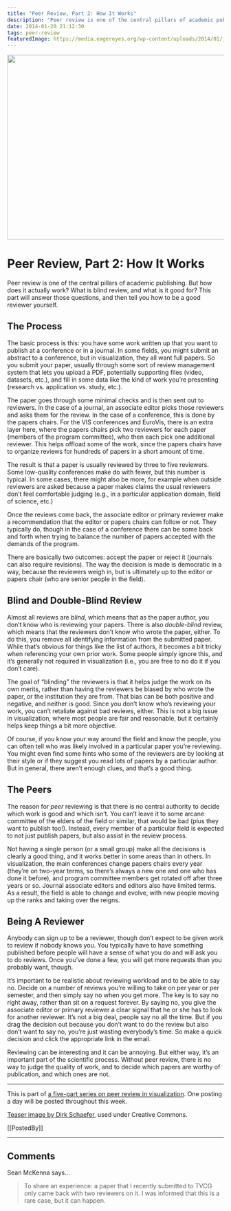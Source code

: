 ```yaml
---
title: "Peer Review, Part 2: How It Works"
description: "Peer review is one of the central pillars of academic publishing. But how does it actually work? What is blind review, and what is it good for? This part will answer those questions, and then tell you how to be a good reviewer yourself."
date: 2014-01-20 21:12:30
tags: peer-review
featuredImage: https://media.eagereyes.org/wp-content/uploads/2014/01/justitia-cropped.jpg
---
```


<p align="center"><img src="https://media.eagereyes.org/wp-content/uploads/2014/01/justitia-cropped.jpg" width="730" height="430" ></p>

# Peer Review, Part 2: How It Works

Peer review is one of the central pillars of academic publishing. But how does it actually work? What is blind review, and what is it good for? This part will answer those questions, and then tell you how to be a good reviewer yourself.

## The Process

The basic process is this: you have some work written up that you want to publish at a conference or in a journal. In some fields, you might submit an abstract to a conference, but in visualization, they all want full papers. So you submit your paper, usually through some sort of review management system that lets you upload a PDF, potentially supporting files (video, datasets, etc.), and fill in some data like the kind of work you’re presenting (research vs. application vs. study, etc.).

The paper goes through some minimal checks and is then sent out to reviewers. In the case of a journal, an associate editor picks those reviewers and asks them for the review. In the case of a conference, this is done by the papers chairs. For the VIS conferences and EuroVis, there is an extra layer here, where the papers chairs pick two reviewers for each paper (members of the program committee), who then each pick one additional reviewer. This helps offload some of the work, since the papers chairs have to organize reviews for hundreds of papers in a short amount of time.

The result is that a paper is usually reviewed by three to five reviewers. Some low-quality conferences make do with fewer, but this number is typical. In some cases, there might also be more, for example when outside reviewers are asked because a paper makes claims the usual reviewers don’t feel comfortable judging (e.g., in a particular application domain, field of science, etc.)

Once the reviews come back, the associate editor or primary reviewer make a recommendation that the editor or papers chairs can follow or not. They typically do, though in the case of a conference there can be some back and forth when trying to balance the number of papers accepted with the demands of the program.

There are basically two outcomes: accept the paper or reject it (journals can also require revisions). The way the decision is made is democratic in a way, because the reviewers weigh in, but is ultimately up to the editor or papers chair (who are senior people in the field).

## Blind and Double-Blind Review

Almost all reviews are <em>blind</em>, which means that as the paper author, you don’t know who is reviewing your papers. There is also <em>double-blind</em> review, which means that the reviewers don’t know who wrote the paper, either. To do this, you remove all identifying information from the submitted paper. While that’s obvious for things like the list of authors, it becomes a bit tricky when referencing your own prior work. Some people simply ignore this, and it’s generally not required in visualization (i.e., you are free to no do it if you don’t care).

The goal of “blinding” the reviewers is that it helps judge the work on its own merits, rather than having the reviewers be biased by who wrote the paper, or the institution they are from. That bias can be both positive and negative, and neither is good. Since you don’t know who’s reviewing your work, you can’t retaliate against bad reviews, either. This is not a big issue in visualization, where most people are fair and reasonable, but it certainly helps keep things a bit more objective.

Of course, if you know your way around the field and know the people, you can often tell who was likely involved in a particular paper you’re reviewing. You might even find some hints who some of the reviewers are by looking at their style or if they suggest you read lots of papers by a particular author. But in general, there aren’t enough clues, and that’s a good thing.

## The Peers

The reason for <em>peer</em> reviewing is that there is no central authority to decide which work is good and which isn’t. You can’t leave it to some arcane committee of the elders of the field or similar, that would be bad (plus they want to publish too!). Instead, every member of a particular field is expected to not just publish papers, but also assist in the review process.

Not having a single person (or a small group) make all the decisions is clearly a good thing, and it works better in some areas than in others. In visualization, the main conferences change papers chairs every year (they’re on two-year terms, so there’s always a new one and one who has done it before), and program committee members get rotated off after three years or so. Journal associate editors and editors also have limited terms. As a result, the field is able to change and evolve, with new people moving up the ranks and taking over the reigns.

## Being A Reviewer

Anybody can sign up to be a reviewer, though don’t expect to be given work to review if nobody knows you. You typically have to have something published before people will have a sense of what you do and will ask you to do reviews. Once you’ve done a few, you will get more requests than you probably want, though.

It’s important to be realistic about reviewing workload and to be able to say no. Decide on a number of reviews you’re willing to take on per year or per semester, and then simply say no when you get more. The key is to say no right away, rather than sit on a request forever. By saying no, you give the associate editor or primary reviewer a clear signal that he or she has to look for another reviewer. It’s not a big deal, people say no all the time. But if you drag the decision out because you don’t want to do the review but also don’t want to say no, you’re just wasting everybody’s time. So make a quick decision and click the appropriate link in the email.

Reviewing can be interesting and it can be annoying. But either way, it’s an important part of the scientific process. Without peer review, there is no way to judge the quality of work, and to decide which papers are worthy of publication, and which ones are not.

<hr />

This is part of <a href="/tag/peer-review">a five-part series on peer review in visualization</a>. One posting a day will be posted throughout this week.

<a href="http://flic.kr/p/5xHEiQ">Teaser image by Dirk Schaefer</a>, used under Creative Commons.

[[PostedBy]]

<aside class="comments">

---
## Comments

Sean McKenna says…
>	To share an experience: a paper that I recently submitted to TVCG only came back with two reviewers on it. I was informed that this is a rare case, but it can happen.

</aside>


